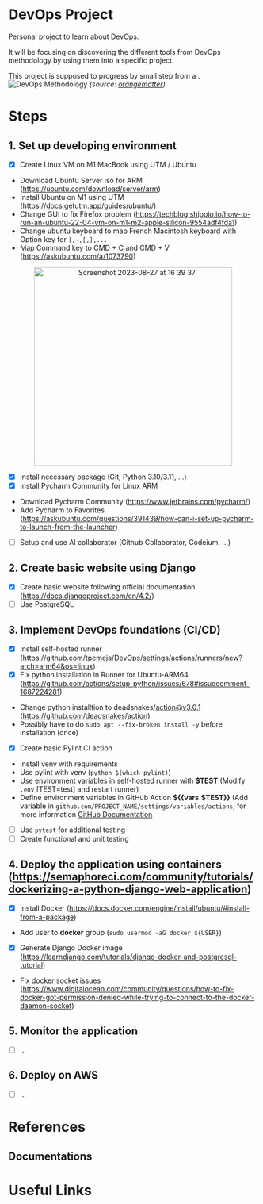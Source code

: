 # DevOps Project
Personal project to learn about DevOps.

It will be focusing on discovering the different tools from DevOps methodology by using them into a specific project.

This project is supposed to progress by small step from a .
![DevOps Methodology](https://github.com/tpemeja/devOps/assets/74564644/6f70a4fd-7ecd-4aac-ab42-45632a1728cf)
 _(source: [orangematter](https://orangematter.solarwinds.com/2022/03/21/what-is-devops/))_

# Steps
## 1. Set up developing environment

- [X] Create Linux VM on M1 MacBook using UTM / Ubuntu
 - Download Ubuntu Server iso for ARM (https://ubuntu.com/download/server/arm)
 - Install Ubuntu on M1 using UTM (https://docs.getutm.app/guides/ubuntu/)
 - Change GUI to fix Firefox problem (https://techblog.shippio.io/how-to-run-an-ubuntu-22-04-vm-on-m1-m2-apple-silicon-9554adf4fda1)
 - Change ubuntu keyboard to map French Macintosh keyboard with Option key for `|,~,[,],...`
 - Map Command key to CMD + C and CMD + V (https://askubuntu.com/a/1073790)
 <p align="center">
    <img width="400" alt="Screenshot 2023-08-27 at 16 39 37" src="https://github.com/tpemeja/devOps/assets/74564644/28e92d42-8670-4870-9bc5-fbf2cd851fd9">
 </p>

- [X] Install necessary package (Git, Python 3.10/3.11, ...)
- [X] Install Pycharm Community for Linux ARM
 - Download Pycharm Community (https://www.jetbrains.com/pycharm/)
 - Add Pycharm to Favorites (https://askubuntu.com/questions/391439/how-can-i-set-up-pycharm-to-launch-from-the-launcher)
- [ ] Setup and use AI collaborator (Github Collaborator, Codeium, ...)

## 2. Create basic website using Django

- [X] Create basic website following official documentation (https://docs.djangoproject.com/en/4.2/)
- [ ] Use PostgreSQL

## 3. Implement DevOps foundations (CI/CD)

- [X] Install self-hosted runner (https://github.com/tpemeja/DevOps/settings/actions/runners/new?arch=arm64&os=linux)
- [X] Fix python installation in Runner for Ubuntu-ARM64 (https://github.com/actions/setup-python/issues/678#issuecomment-1687224281)
 - Change python installtion to deadsnakes/action@v3.0.1 (https://github.com/deadsnakes/action)
 - Possibly have to do `sudo apt --fix-broken install -y` before installation (once)
- [X] Create basic Pylint CI action
 - Install venv with requirements
 - Use pylint with venv (`python $(which pylint)`)
 - Use environment variables in self-hosted runner with **$TEST** (Modify `.env` [TEST=test] and restart runner)
 - Define environment variables in GitHub Action **${{vars.$TEST}}** (Add variable in `github.com/PROJECT_NAME/settings/variables/actions`, for more information [GitHub Documentation](https://docs.github.com/en/actions/learn-github-actions/variables)
 - [ ] Use `pytest` for additional testing
 - [ ] Create functional and unit testing

## 4. Deploy the application using containers (https://semaphoreci.com/community/tutorials/dockerizing-a-python-django-web-application)

- [X] Install Docker (https://docs.docker.com/engine/install/ubuntu/#install-from-a-package)
 - Add user to **docker** group (`sudo usermod -aG docker ${USER}`)
- [X] Generate Django Docker image (https://learndjango.com/tutorials/django-docker-and-postgresql-tutorial)
 - Fix docker socket issues (https://www.digitalocean.com/community/questions/how-to-fix-docker-got-permission-denied-while-trying-to-connect-to-the-docker-daemon-socket)

## 5. Monitor the application

- [ ] ...

## 6. Deploy on AWS

- [ ] ...

# References
## Documentations

# Useful Links
